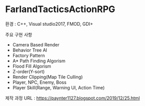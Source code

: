 # FarlandTacticsActionRPG

환경 : C++, Visual studio2017, FMOD, GDI+

주요 구현 사항
  - Camera Based Render
  - Behavior Tree AI
  - Factory Pattern
  - A* Path Finding Algorism
  - Flood Fill Algorism
  - Z-order(Y-sort)
  - Render Clipping(Map Tile Culling)
  - Player, NPC, Enemy, Boss
  - Player Skill(Range, Warning UI, Action Time)


제작 과정 URL : https://paynter1127.blogspot.com/2019/12/25.html

